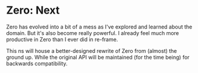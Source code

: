 # Zero: Next
Zero has evolved into a bit of a mess as I've explored
and learned about the domain.  But it's also become really
powerful.  I already feel much more productive in Zero
than I ever did in re-frame.

This ns will house a better-designed rewrite of Zero from
(almost) the ground up.  While the original API will be
maintained (for the time being) for backwards compatibility.